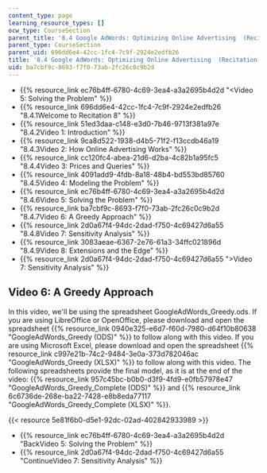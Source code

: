 ```yaml
---
content_type: page
learning_resource_types: []
ocw_type: CourseSection
parent_title: '8.4 Google AdWords: Optimizing Online Advertising  (Recitation)'
parent_type: CourseSection
parent_uid: 696dd6e4-42cc-1fc4-7c9f-2924e2edfb26
title: '8.4 Google AdWords: Optimizing Online Advertising  (Recitation)'
uid: ba7cbf9c-8693-f7f0-73ab-2fc26c0c9b2d
---
```


*   {{% resource_link ec76b4ff-6780-4c69-3ea4-a3a2695b4d2d "\<Video 5: Solving the Problem" %}}
*   {{% resource_link 696dd6e4-42cc-1fc4-7c9f-2924e2edfb26 "8.4.1Welcome to Recitation 8" %}}
*   {{% resource_link 51ed3daa-c148-e3d0-7b46-9713f381a97e "8.4.2Video 1: Introduction" %}}
*   {{% resource_link 9ca8d522-1938-d4b5-71f2-f13ccdb46a19 "8.4.3Video 2: How Online Advertising Works" %}}
*   {{% resource_link cc120fc4-abea-21d6-d2ba-4c82b1a95fc5 "8.4.4Video 3: Prices and Queries" %}}
*   {{% resource_link 4091add9-4fdb-8a18-48b4-bd553bd85760 "8.4.5Video 4: Modeling the Problem" %}}
*   {{% resource_link ec76b4ff-6780-4c69-3ea4-a3a2695b4d2d "8.4.6Video 5: Solving the Problem" %}}
*   {{% resource_link ba7cbf9c-8693-f7f0-73ab-2fc26c0c9b2d "8.4.7Video 6: A Greedy Approach" %}}
*   {{% resource_link 2d0a67f4-94dc-2dad-f750-4c69427d6a55 "8.4.8Video 7: Sensitivity Analysis" %}}
*   {{% resource_link 3083aeae-6367-2e76-61a3-34ffc021896d "8.4.9Video 8: Extensions and the Edge" %}}
*   {{% resource_link 2d0a67f4-94dc-2dad-f750-4c69427d6a55 "\>Video 7: Sensitivity Analysis" %}}

Video 6: A Greedy Approach
--------------------------

In this video, we'll be using the spreadsheet GoogleAdWords\_Greedy.ods. If you are using LibreOffice or OpenOffice, please download and open the spreadsheet {{% resource_link 0940e325-e6d7-f60d-7980-d64f10b80638 "GoogleAdWords\_Greedy (ODS)" %}} to follow along with this video. If you are using Microsoft Excel, please download and open the spreadsheet {{% resource_link c997e21b-74c2-9484-3e0a-373d782046ac "GoogleAdWords\_Greedy (XLSX)" %}} to follow along with this video. The following spreadsheets provide the final model, as it is at the end of the video: {{% resource_link 957c45bc-b0b0-d3f9-4fd9-e0fb57978e47 "GoogleAdWords\_Greedy\_Complete (ODS)" %}} and {{% resource_link 6c6736de-268e-ba22-7428-e8b8eda77117 "GoogleAdWords\_Greedy\_Complete (XLSX)" %}}.

{{< resource 5e81f6b0-d5e1-92dc-02ad-402842933989 >}}

*   {{% resource_link ec76b4ff-6780-4c69-3ea4-a3a2695b4d2d "BackVideo 5: Solving the Problem" %}}
*   {{% resource_link 2d0a67f4-94dc-2dad-f750-4c69427d6a55 "ContinueVideo 7: Sensitivity Analysis" %}}